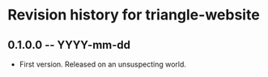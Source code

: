 # Revision history for triangle-website

## 0.1.0.0 -- YYYY-mm-dd

* First version. Released on an unsuspecting world.
